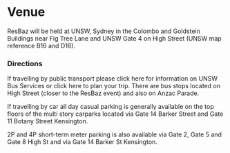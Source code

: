 # Venue

ResBaz will be held at UNSW, Sydney in the Colombo and Goldstein Buildings near Fig Tree Lane and UNSW Gate 4 on High Street (UNSW map reference B16 and D16). 

### Directions 

If travelling by public transport please click here for information on UNSW Bus Services or click here to plan your trip. There are bus stops located on High Street (closer to the ResBaz event) and also on Anzac Parade. 

If travelling by car all day casual parking is generally available on the top floors of the multi story carparks located via Gate 14 Barker Street and Gate 11 Botany Street Kensington.
 
2P and 4P short-term meter parking is also available via Gate 2, Gate 5 and Gate 8 High St and via Gate 14 Barker St Kensington.

